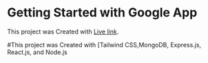 # Getting Started with Google App

This project was Created with [Live link](https://app-6a762.web.app/).

#This project was Created with [Tailwind CSS,MongoDB, Express.js, React.js, and Node.js